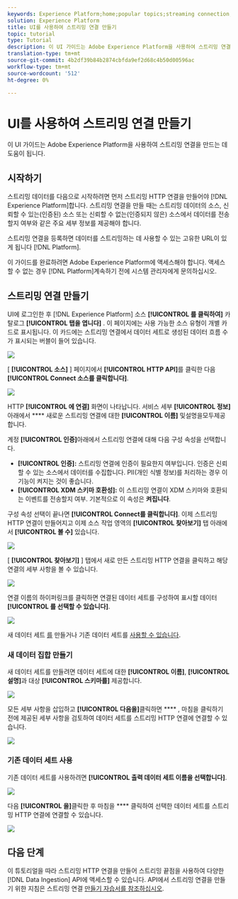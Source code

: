 ```yaml
---
keywords: Experience Platform;home;popular topics;streaming connection;create streaming connection;ui guide;tutorial;create a streaming connection;streaming ingestion;ingestion;
solution: Experience Platform
title: UI를 사용하여 스트리밍 연결 만들기
topic: tutorial
type: Tutorial
description: 이 UI 가이드는 Adobe Experience Platform을 사용하여 스트리밍 연결을 만드는 데 도움이 됩니다.
translation-type: tm+mt
source-git-commit: 4b2df39b84b2874cbfda9ef2d68c4b50d00596ac
workflow-type: tm+mt
source-wordcount: '512'
ht-degree: 0%

---
```



# UI를 사용하여 스트리밍 연결 만들기

이 UI 가이드는 Adobe Experience Platform을 사용하여 스트리밍 연결을 만드는 데 도움이 됩니다.

## 시작하기

스트리밍 데이터를 다음으로 시작하려면 먼저 스트리밍 HTTP 연결을 만들어야 [!DNL Experience Platform]합니다. 스트리밍 연결을 만들 때는 스트리밍 데이터의 소스, 신뢰할 수 있는(인증된) 소스 또는 신뢰할 수 없는(인증되지 않은) 소스에서 데이터를 전송할지 여부와 같은 주요 세부 정보를 제공해야 합니다.

스트리밍 연결을 등록하면 데이터를 스트리밍하는 데 사용할 수 있는 고유한 URL이 있게 됩니다 [!DNL Platform].

이 가이드를 완료하려면 Adobe Experience Platform에 액세스해야 합니다. 액세스할 수 없는 경우 [!DNL Platform]계속하기 전에 시스템 관리자에게 문의하십시오.

## 스트리밍 연결 만들기

UI에 로그인한 후 [!DNL Experience Platform] 소스 **[!UICONTROL 를 클릭하여]** 카탈로그 **[!UICONTROL 탭을 엽니다]** . 이 페이지에는 사용 가능한 소스 유형이 개별 카드로 표시됩니다. 이 카드에는 스트리밍 연결에서 데이터 세트로 생성된 데이터 흐름 수가 표시되는 버블이 들어 있습니다.

![](../images/streaming-ingestion/ui/click-sources.png)

[ **[!UICONTROL 소스]** ] 페이지에서 **[!UICONTROL HTTP API]**&#x200B;를 클릭한 다음 **[!UICONTROL Connect 소스를 클릭합니다]**.

![](../images/streaming-ingestion/ui/click-connect-source.png)

HTTP **[!UICONTROL 에 연결]** 화면이 나타납니다. 서비스 세부 **[!UICONTROL 정보]**&#x200B;아래에서 **** 새로운 스트리밍 연결에 대한 **[!UICONTROL 이름]** 및설명을모두제공합니다.

계정 **[!UICONTROL 인증]**&#x200B;아래에서 스트리밍 연결에 대해 다음 구성 속성을 선택합니다.

- **[!UICONTROL 인증]:** 스트리밍 연결에 인증이 필요한지 여부입니다. 인증은 신뢰할 수 있는 소스에서 데이터를 수집합니다. PII(개인 식별 정보)를 처리하는 경우 이 기능이 켜지는 것이 좋습니다.
- **[!UICONTROL XDM 스키마 호환성]:** 이 스트리밍 연결이 XDM 스키마와 호환되는 이벤트를 전송할지 여부. 기본적으로 이 속성은 **켜집니다**.

구성 속성 선택이 끝나면 **[!UICONTROL Connect를 클릭합니다]**. 이제 스트리밍 HTTP 연결이 만들어지고 이제 소스 작업 영역의 **[!UICONTROL 찾아보기]** 탭 아래에서 **[!UICONTROL 볼 수]** 있습니다.

![](../images/streaming-ingestion/ui/http-sources-details.png)

[ **[!UICONTROL 찾아보기]** ] 탭에서 새로 만든 스트리밍 HTTP 연결을 클릭하고 해당 연결의 세부 사항을 볼 수 있습니다.

![](../images/streaming-ingestion/ui/browse-sources.png)

연결 이름의 하이퍼링크를 클릭하면 연결된 데이터 세트를 구성하여 표시할 데이터 **[!UICONTROL 를 선택할 수 있습니다]**.

![](../images/streaming-ingestion/ui/select-data.png)

새 데이터 세트 [를](#create-a-new-dataset) 만들거나 기존 데이터 세트를 [사용할 수 있습니다](#use-an-existing-dataset).

### 새 데이터 집합 만들기

새 데이터 세트를 만들려면 데이터 세트에 대한 **[!UICONTROL 이름]**, **[!UICONTROL 설명]**&#x200B;과 대상 **[!UICONTROL 스키마를]** 제공합니다.

![](../images/streaming-ingestion/ui/create-new-dataset.png)

모든 세부 사항을 삽입하고 **[!UICONTROL 다음을]**&#x200B;클릭하면 **** , 마침을 클릭하기 전에 제공된 세부 사항을 검토하여 데이터 세트를 스트리밍 HTTP 연결에 연결할 수 있습니다.

![](../images/streaming-ingestion/ui/review-create-new-dataset.png)

### 기존 데이터 세트 사용

기존 데이터 세트를 사용하려면 **[!UICONTROL 출력 데이터 세트 이름을 선택합니다]**.

![](../images/streaming-ingestion/ui/use-existing-dataset.png)

다음 **[!UICONTROL 을]**&#x200B;클릭한 후 마침을 **** 클릭하여 선택한 데이터 세트를 스트리밍 HTTP 연결에 연결할 수 있습니다.

![](../images/streaming-ingestion/ui/review-existing-dataset.png)

## 다음 단계

이 튜토리얼을 따라 스트리밍 HTTP 연결을 만들어 스트리밍 끝점을 사용하여 다양한 [!DNL Data Ingestion] API에 액세스할 수 있습니다. API에서 스트리밍 연결을 만들기 위한 지침은 스트리밍 연결 [만들기 자습서를 참조하십시오](../tutorials/create-streaming-connection.md).
